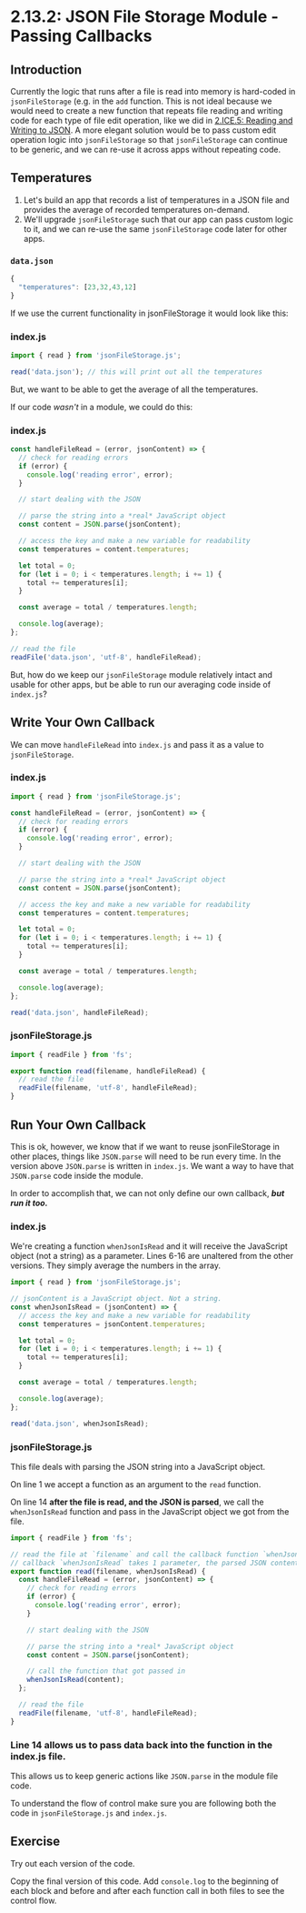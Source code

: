 # 2.13.2: JSON File Storage Module - Passing Callbacks

## Introduction

Currently the logic that runs after a file is read into memory is hard-coded in `jsonFileStorage` \(e.g. in the `add` function. This is not ideal because we would need to create a new function that repeats file reading and writing code for each type of file edit operation, like we did in [2.ICE.5: Reading and Writing to JSON](../2.ice-in-class-exercises/2.ice.5-json-cards.md#limitations-with-current-jsonfilestorage-module). A more elegant solution would be to pass custom edit operation logic into `jsonFileStorage` so that `jsonFileStorage` can continue to be generic, and we can re-use it across apps without repeating code.

## Temperatures

1. Let's build an app that records a list of temperatures in a JSON file and provides the average of recorded temperatures on-demand.
2. We'll upgrade `jsonFileStorage` such that our app can pass custom logic to it, and we can re-use the same `jsonFileStorage` code later for other apps.

### `data.json`

```javascript
{
  "temperatures": [23,32,43,12]
}
```

If we use the current functionality in jsonFileStorage it would look like this:

### index.js

```javascript
import { read } from 'jsonFileStorage.js';

read('data.json'); // this will print out all the temperatures
```

But, we want to be able to get the average of all the temperatures.

If our code _wasn't_ in a module, we could do this:

### index.js

```javascript
const handleFileRead = (error, jsonContent) => {
  // check for reading errors
  if (error) {
    console.log('reading error', error);
  }

  // start dealing with the JSON

  // parse the string into a *real* JavaScript object
  const content = JSON.parse(jsonContent);

  // access the key and make a new variable for readability
  const temperatures = content.temperatures;

  let total = 0;
  for (let i = 0; i < temperatures.length; i += 1) {
    total += temperatures[i];
  }

  const average = total / temperatures.length;

  console.log(average);
};

// read the file
readFile('data.json', 'utf-8', handleFileRead);
```

But, how do we keep our `jsonFileStorage` module relatively intact and usable for other apps, but be able to run our averaging code inside of `index.js`?

## Write Your Own Callback

We can move `handleFileRead` into `index.js` and pass it as a value to `jsonFileStorage`.

### index.js

```javascript
import { read } from 'jsonFileStorage.js';

const handleFileRead = (error, jsonContent) => {
  // check for reading errors
  if (error) {
    console.log('reading error', error);
  }

  // start dealing with the JSON

  // parse the string into a *real* JavaScript object
  const content = JSON.parse(jsonContent);

  // access the key and make a new variable for readability
  const temperatures = content.temperatures;

  let total = 0;
  for (let i = 0; i < temperatures.length; i += 1) {
    total += temperatures[i];
  }

  const average = total / temperatures.length;

  console.log(average);
};

read('data.json', handleFileRead);
```

### jsonFileStorage.js

```javascript
import { readFile } from 'fs';

export function read(filename, handleFileRead) {
  // read the file
  readFile(filename, 'utf-8', handleFileRead);
}
```

## Run Your Own Callback

This is ok, however, we know that if we want to reuse jsonFileStorage in other places, things like `JSON.parse` will need to be run every time. In the version above `JSON.parse` is written in `index.js`. We want a way to have that `JSON.parse` code inside the module.

In order to accomplish that, we can not only define our own callback, _**but run it too.**_

### index.js

We're creating a function `whenJsonIsRead` and it will receive the JavaScript object \(not a string\) as a parameter. Lines 6-16 are unaltered from the other versions. They simply average the numbers in the array.

```javascript
import { read } from 'jsonFileStorage.js';

// jsonContent is a JavaScript object. Not a string.
const whenJsonIsRead = (jsonContent) => {
  // access the key and make a new variable for readability
  const temperatures = jsonContent.temperatures;

  let total = 0;
  for (let i = 0; i < temperatures.length; i += 1) {
    total += temperatures[i];
  }

  const average = total / temperatures.length;

  console.log(average);
};

read('data.json', whenJsonIsRead);
```

### jsonFileStorage.js

This file deals with parsing the JSON string into a JavaScript object.

On line 1 we accept a function as an argument to the `read` function.

On line 14 **after the file is read, and the JSON is parsed**, we call the `whenJsonIsRead` function and pass in the JavaScript object we got from the file.

```javascript
import { readFile } from 'fs';

// read the file at `filename` and call the callback function `whenJsonIsRead`.
// callback `whenJsonIsRead` takes 1 parameter, the parsed JSON content.
export function read(filename, whenJsonIsRead) {
  const handleFileRead = (error, jsonContent) => {
    // check for reading errors
    if (error) {
      console.log('reading error', error);
    }

    // start dealing with the JSON

    // parse the string into a *real* JavaScript object
    const content = JSON.parse(jsonContent);

    // call the function that got passed in
    whenJsonIsRead(content);
  };

  // read the file
  readFile(filename, 'utf-8', handleFileRead);
}
```

### Line 14 allows us to pass data back into the function in the index.js file.

This allows us to keep generic actions like `JSON.parse` in the module file code.

To understand the flow of control make sure you are following both the code in `jsonFileStorage.js` and `index.js`.

## Exercise

Try out each version of the code.

Copy the final version of this code. Add `console.log` to the beginning of each block and before and after each function call in both files to see the control flow.

